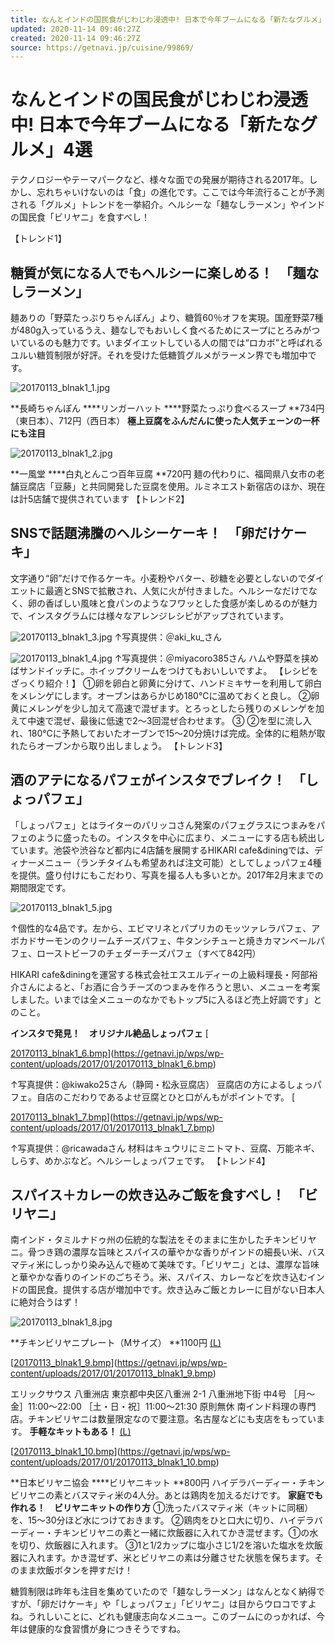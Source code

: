 ```yaml
---
title: なんとインドの国民食がじわじわ浸透中! 日本で今年ブームになる「新たなグルメ」4選　 | GetNavi web ゲットナビ
updated: 2020-11-14 09:46:27Z
created: 2020-11-14 09:46:27Z
source: https://getnavi.jp/cuisine/99869/
---
```


# なんとインドの国民食がじわじわ浸透中! 日本で今年ブームになる「新たなグルメ」4選

テクノロジーやテーマパークなど、様々な面での発展が期待される2017年。しかし、忘れちゃいけないのは「食」の進化です。ここでは今年流行ることが予測される「グルメ」トレンドを一挙紹介。ヘルシーな「麺なしラーメン」やインドの国民食「ビリヤニ」を食すべし！

【トレンド1】

## 糖質が気になる人でもヘルシーに楽しめる！　「麺なしラーメン」

麺ありの「野菜たっぷりちゃんぽん」より、糖質60％オフを実現。国産野菜7種が480g入っているうえ、麺なしでもおいしく食べるためにスープにとろみがついているのも魅力です。いまダイエットしている人の間では“ロカボ”と呼ばれるユルい糖質制限が好評。それを受けた低糖質グルメがラーメン界でも増加中です。

![20170113_blnak1_1.jpg](../_resources/20170113_blnak1_1.jpg)

**長崎ちゃんぽん
 ****リンガーハット
 ****野菜たっぷり食べるスープ
 **734円（東日本）、712円（西日本）
**極上豆腐をふんだんに使った人気チェーンの一杯にも注目**

![20170113_blnak1_2.jpg](../_resources/20170113_blnak1_2.jpg)

**一風堂
 ****白丸とんこつ百年豆腐
 **720円
麺の代わりに、福岡県八女市の老舗豆腐店「豆藤」と共同開発した豆腐を使用。ルミネエスト新宿店のほか、現在は計5店舗で提供されています
【トレンド2】

## SNSで話題沸騰のヘルシーケーキ！　「卵だけケーキ」

文字通り“卵”だけで作るケーキ。小麦粉やバター、砂糖を必要としないのでダイエットに最適とSNSで拡散され、人気に火が付きました。ヘルシーなだけでなく、卵の香ばしい風味と食パンのようなフワッとした食感が楽しめるのが魅力で、インスタグラムには様々なアレンジレシピがアップされています。

![20170113_blnak1_3.jpg](../_resources/20170113_blnak1_3.jpg)
↑写真提供：＠aki_ku_さん

![20170113_blnak1_4.jpg](../_resources/20170113_blnak1_4.jpg)
↑写真提供：＠miyacoro385さん
ハムや野菜を挟めばサンドイッチに。ホイップクリームをつけてもおいしいですよ。
【レシピをざっくり紹介！】
①卵を卵白と卵黄に分けて、ハンドミキサーを利用して卵白をメレンゲにします。オーブンはあらかじめ180℃に温めておくと良し。
②卵黄にメレンゲを少し加えて高速で混ぜます。とろっとしたら残りのメレンゲを加えて中速で混ぜ、最後に低速で2～3回混ぜ合わせます。
③ ②を型に流し入れ、180℃に予熱しておいたオーブンで15～20分焼けば完成。全体的に粗熱が取れたらオーブンから取り出しましょう。
【トレンド3】

## 酒のアテになるパフェがインスタでブレイク！　「しょっパフェ」

「しょっパフェ」とはライターのパリッコさん発案のパフェグラスにつまみをパフェのように盛ったもの。インスタを中心に広まり、メニューにする店も続出しています。池袋や渋谷など都内に4店舗を展開するHIKARI cafe&diningでは、ディナーメニュー（ランチタイムも希望あれば注文可能）としてしょっパフェ4種を提供。盛り付けにもこだわり、写真を撮る人も多いとか。2017年2月末までの期間限定です。

![20170113_blnak1_5.jpg](../_resources/20170113_blnak1_5.jpg)

↑個性的な4品です。左から、エビマリネとパプリカのモッツァレラパフェ、アボカドサーモンのクリームチーズパフェ、牛タンシチューと焼きカマンベールパフェ、ローストビーフのチェダーチーズパフェ（すべて842円）

HIKARI cafe&diningを運営する株式会社エスエルディーの上級料理長・阿部裕介さんによると、「お酒に合うチーズのつまみを作ろうと思い、メニューを考案しました。いまでは全メニューのなかでもトップ5に入るほど売上好調です」とのこと。

**インスタで発見！　オリジナル絶品しょっパフェ**
[

[20170113_blnak1_6.bmp](../_resources/20170113_blnak1_6.bmp)](https://getnavi.jp/wps/wp-content/uploads/2017/01/20170113_blnak1_6.bmp)

↑写真提供：@kiwako25さん（静岡・松永豆腐店）
豆腐店の方によるしょっパフェ。自店のこだわりであるよせ豆腐とひと口がんもがポイントです。
[

[20170113_blnak1_7.bmp](../_resources/20170113_blnak1_7.bmp)](https://getnavi.jp/wps/wp-content/uploads/2017/01/20170113_blnak1_7.bmp)

↑写真提供：@ricawadaさん
材料はキュウリにミニトマト、豆腐、万能ネギ、しらす、めかぶなど。ヘルシーしょっパフェです。
【トレンド4】

## スパイス＋カレーの炊き込みご飯を食すべし！　「ビリヤニ」

南インド・タミルナドゥ州の伝統的な製法をそのままに生かしたチキンビリヤニ。骨つき鶏の濃厚な旨味とスパイスの華やかな香りがインドの細長い米、バスマティ米にしっかり染み込んで極めて美味です。「ビリヤニ」とは、濃厚な旨味と華やかな香りのインドのごちそう。米、スパイス、カレーなどを炊き込むインドの国民食。提供する店が増加中です。炊き込みご飯とカレーに目がない日本人に絶対合うはず！

![20170113_blnak1_8.jpg](../_resources/20170113_blnak1_8.jpg)

**チキンビリヤニプレート（Mサイズ）
 **1100円
[(L)](https://getnavi.jp/wps/wp-content/uploads/2017/01/20170113_blnak1_9.bmp)

[[20170113_blnak1_9.bmp](../_resources/20170113_blnak1_9.bmp)](https://getnavi.jp/wps/wp-content/uploads/2017/01/20170113_blnak1_9.bmp)

エリックサウス 八重洲店
東京都中央区八重洲 2-1 八重洲地下街 中4号
［月～金］11:00〜22:00
［土・日・祝］11:00〜21:30
原則無休
南インド料理の専門店。チキンビリヤニは数量限定なので要注意。名古屋などにも支店をもっています。
**手軽なキットもある！**
[(L)](https://getnavi.jp/wps/wp-content/uploads/2017/01/20170113_blnak1_10.bmp)

[[20170113_blnak1_10.bmp](../_resources/20170113_blnak1_10.bmp)](https://getnavi.jp/wps/wp-content/uploads/2017/01/20170113_blnak1_10.bmp)

**日本ビリヤニ協会
 ****ビリヤニキット
 **800円
ハイデラバーディー・チキンビリヤニの素とバスマティ米の4人分。あとは鶏肉を加えるだけです。
**家庭でも作れる！　ビリヤニキットの作り方**
①洗ったバスマティ米（キットに同梱）を、15～30分ほど水につけておきます。
②鶏肉をひと口大に切り、ハイデラバーディー・チキンビリヤニの素と一緒に炊飯器に入れてかき混ぜます。①の水を切り、炊飯器に入れます。
③1と1/2カップに塩小さじ1/2を溶いた塩水を炊飯器に入れます。かき混ぜず、米とビリヤニの素は分離させた状態を保ちます。そのまま炊飯ボタンを押すだけ！

糖質制限は昨年も注目を集めていたので「麺なしラーメン」はなんとなく納得ですが、「卵だけケーキ」や「しょっパフェ」「ビリヤニ」は目からウロコですよね。うれしいことに、どれも健康志向なメニュー。このブームにのっかれば、今年は健康的な食習慣が身につきそうですね。